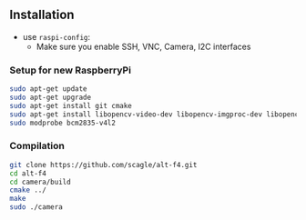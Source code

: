 ## Installation
* use `raspi-config`:
    * Make sure you enable SSH, VNC, Camera, I2C interfaces

### Setup for new RaspberryPi
```bash
sudo apt-get update
sudo apt-get upgrade
sudo apt-get install git cmake 
sudo apt-get install libopencv-video-dev libopencv-imgproc-dev libopencv-highgui-dev libopencv-dev
sudo modprobe bcm2835-v4l2 
```

### Compilation
```bash
git clone https://github.com/scagle/alt-f4.git
cd alt-f4
cd camera/build
cmake ../
make
sudo ./camera
```
